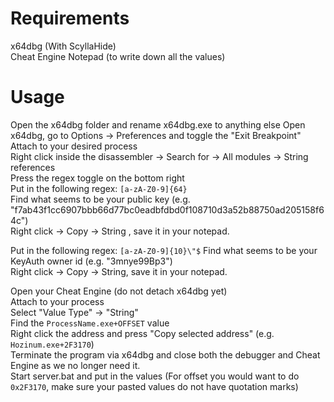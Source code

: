 # Requirements
x64dbg (With ScyllaHide)<br>
Cheat Engine
Notepad (to write down all the values)

# Usage
Open the x64dbg folder and rename x64dbg.exe to anything else
Open x64dbg, go to Options -> Preferences and toggle the "Exit Breakpoint"<br>
Attach to your desired process<br>
Right click inside the disassembler -> Search for -> All modules -> String references<br>
Press the regex toggle on the bottom right<br>
Put in the following regex: `[a-zA-Z0-9]{64}`<br>
Find what seems to be your public key (e.g. "f7ab43f1cc6907bbb66d77bc0eadbfdbd0f108710d3a52b88750ad205158f64c")<br>
Right click -> Copy -> String , save it in your notepad.<br>

Put in the following regex: `[a-zA-Z0-9]{10}\"$`
Find what seems to be your KeyAuth owner id (e.g. "3mnye99Bp3") <br>
Right click -> Copy -> String, save it in your notepad.<br>

Open your Cheat Engine (do not detach x64dbg yet)<br>
Attach to your process<br>
Select "Value Type" -> "String"<br>
Find the `ProcessName.exe+OFFSET` value<br>
Right click the address and press "Copy selected address" (e.g. `Hozinum.exe+2F3170`)<br>
Terminate the program via x64dbg and close both the debugger and Cheat Engine as we no longer need it.<br>
Start server.bat and put in the values (For offset you would want to do `0x2F3170`, make sure your pasted values do not have quotation marks)
